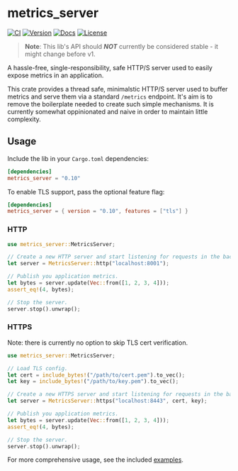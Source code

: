 # metrics_server
[![CI](https://github.com/loshz/metrics_server/actions/workflows/ci.yml/badge.svg)](https://github.com/loshz/metrics_server/actions/workflows/ci.yml)
[![Version](https://img.shields.io/crates/v/metrics_server.svg)](https://crates.io/crates/metrics_server)
[![Docs](https://docs.rs/metrics_server/badge.svg)](https://docs.rs/metrics_server)
[![License](https://img.shields.io/badge/license-MIT-blue.svg)](https://github.com/loshz/metrics_server/blob/main/LICENSE)

>**Note**: This lib's API should _**NOT**_ currently be considered stable - it might change before v1.

A hassle-free, single-responsibility, safe HTTP/S server used to easily expose metrics in an application.

This crate provides a thread safe, minimalstic HTTP/S server used to buffer metrics and serve them via a standard `/metrics` endpoint. It's aim is to remove the boilerplate needed to create such simple mechanisms. It is currently somewhat oppinionated and naive in order to maintain little complexity.


## Usage

Include the lib in your `Cargo.toml` dependencies:
```toml
[dependencies]
metrics_server = "0.10"
```

To enable TLS support, pass the optional feature flag:
```toml
[dependencies]
metrics_server = { version = "0.10", features = ["tls"] }
```

### HTTP
```rust
use metrics_server::MetricsServer;

// Create a new HTTP server and start listening for requests in the background.
let server = MetricsServer::http("localhost:8001");

// Publish you application metrics.
let bytes = server.update(Vec::from([1, 2, 3, 4]));
assert_eq!(4, bytes);

// Stop the server.
server.stop().unwrap();
```

### HTTPS
Note: there is currently no option to skip TLS cert verification.
```rust
use metrics_server::MetricsServer;

// Load TLS config.
let cert = include_bytes!("/path/to/cert.pem").to_vec();
let key = include_bytes!("/path/to/key.pem").to_vec();

// Create a new HTTPS server and start listening for requests in the background.
let server = MetricsServer::https("localhost:8443", cert, key);

// Publish you application metrics.
let bytes = server.update(Vec::from([1, 2, 3, 4]));
assert_eq!(4, bytes);

// Stop the server.
server.stop().unwrap();
```

For more comprehensive usage, see the included [examples](./examples).
